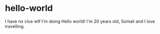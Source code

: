 # hello-world
I have no clue wtf I'm doing
Hello world! I'm 20 years old, Somali and I love travelling.
